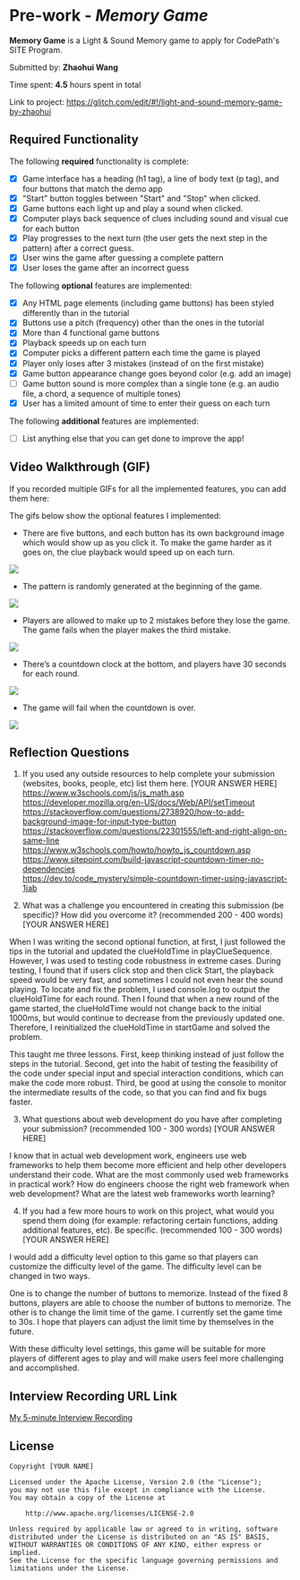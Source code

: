 # Pre-work - *Memory Game*

**Memory Game** is a Light & Sound Memory game to apply for CodePath's SITE Program. 

Submitted by: **Zhaohui Wang**

Time spent: **4.5** hours spent in total

Link to project: <https://glitch.com/edit/#!/light-and-sound-memory-game-by-zhaohui>

## Required Functionality

The following **required** functionality is complete:

* [x] Game interface has a heading (h1 tag), a line of body text (p tag), and four buttons that match the demo app
* [x] "Start" button toggles between "Start" and "Stop" when clicked. 
* [x] Game buttons each light up and play a sound when clicked. 
* [x] Computer plays back sequence of clues including sound and visual cue for each button
* [x] Play progresses to the next turn (the user gets the next step in the pattern) after a correct guess. 
* [x] User wins the game after guessing a complete pattern
* [x] User loses the game after an incorrect guess

The following **optional** features are implemented:

* [x] Any HTML page elements (including game buttons) has been styled differently than in the tutorial
* [x] Buttons use a pitch (frequency) other than the ones in the tutorial
* [x] More than 4 functional game buttons
* [x] Playback speeds up on each turn
* [x] Computer picks a different pattern each time the game is played
* [x] Player only loses after 3 mistakes (instead of on the first mistake)
* [x] Game button appearance change goes beyond color (e.g. add an image)
* [ ] Game button sound is more complex than a single tone (e.g. an audio file, a chord, a sequence of multiple tones)
* [x] User has a limited amount of time to enter their guess on each turn

The following **additional** features are implemented:

- [ ] List anything else that you can get done to improve the app!

## Video Walkthrough (GIF)

If you recorded multiple GIFs for all the implemented features, you can add them here:  

The gifs below show the optional features I implemented:  
* There are five buttons, and each button has its own background image which would show up as you click it. To make the game harder as it goes on, the clue playback would speed up on each turn.   

![](https://i.imgur.com/25tJJ4M.gif)

* The pattern is randomly generated at the beginning of the game.   

![](https://i.imgur.com/0zkfthU.gif)

* Players are allowed to make up to 2 mistakes before they lose the game. The game fails when the player makes the third mistake.    

![](https://i.imgur.com/NsbkcFX.gif)


* There’s a countdown clock at the bottom, and players have 30 seconds for each round.    

![](https://i.imgur.com/aPihCWh.gif)

* The game will fail when the countdown is over.    

![](https://i.imgur.com/bXgk3KJ.gif)


## Reflection Questions
1. If you used any outside resources to help complete your submission (websites, books, people, etc) list them here. 
[YOUR ANSWER HERE]
<https://www.w3schools.com/js/js_math.asp>   
<https://developer.mozilla.org/en-US/docs/Web/API/setTimeout>   
<https://stackoverflow.com/questions/2738920/how-to-add-background-image-for-input-type-button>    
<https://stackoverflow.com/questions/22301555/left-and-right-align-on-same-line>   
<https://www.w3schools.com/howto/howto_js_countdown.asp>   
<https://www.sitepoint.com/build-javascript-countdown-timer-no-dependencies>   
<https://dev.to/code_mystery/simple-countdown-timer-using-javascript-1jab>    


2. What was a challenge you encountered in creating this submission (be specific)? How did you overcome it? (recommended 200 - 400 words) 
[YOUR ANSWER HERE]

When I was writing the second optional function, at first, I just followed the tips in the tutorial and updated the clueHoldTime in playClueSequence. However, I was used to testing code robustness in extreme cases. During testing, I found that if users click stop and then click Start, the playback speed would be very fast, and sometimes I could not even hear the sound playing. To locate and fix the problem, I used console.log to output the clueHoldTime for each round. Then I found that when a new round of the game started, the clueHoldTime would not change back to the initial 1000ms, but would continue to decrease from the previously updated one. Therefore, I reinitialized the clueHoldTime in startGame and solved the problem.   

This taught me three lessons. First, keep thinking instead of just follow the steps in the tutorial. Second, get into the habit of testing the feasibility of the code under special input and special interaction conditions, which can make the code more robust. Third, be good at using the console to monitor the intermediate results of the code, so that you can find and fix bugs faster.

3. What questions about web development do you have after completing your submission? (recommended 100 - 300 words) 
[YOUR ANSWER HERE]

I know that in actual web development work, engineers use web frameworks to help them become more efficient and help other developers understand their code. What are the most commonly used web frameworks in practical work? How do engineers choose the right web framework when web development? What are the latest web frameworks worth learning?   

4. If you had a few more hours to work on this project, what would you spend them doing (for example: refactoring certain functions, adding additional features, etc). Be specific. (recommended 100 - 300 words) 
[YOUR ANSWER HERE]

I would add a difficulty level option to this game so that players can customize the difficulty level of the game. The difficulty level can be changed in two ways.   

One is to change the number of buttons to memorize. Instead of the fixed 8 buttons, players are able to choose the number of buttons to memorize. The other is to change the limit time of the game. I currently set the game time to 30s. I hope that players can adjust the limit time by themselves in the future.   

With these difficulty level settings, this game will be suitable for more players of different ages to play and will make users feel more challenging and accomplished.   
    

## Interview Recording URL Link

[My 5-minute Interview Recording](your-link-here)


## License

    Copyright [YOUR NAME]

    Licensed under the Apache License, Version 2.0 (the "License");
    you may not use this file except in compliance with the License.
    You may obtain a copy of the License at

        http://www.apache.org/licenses/LICENSE-2.0

    Unless required by applicable law or agreed to in writing, software
    distributed under the License is distributed on an "AS IS" BASIS,
    WITHOUT WARRANTIES OR CONDITIONS OF ANY KIND, either express or implied.
    See the License for the specific language governing permissions and
    limitations under the License.


